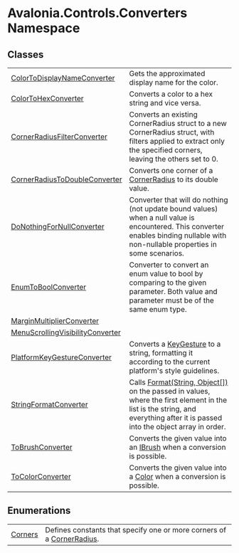 # Avalonia.Controls.Converters Namespace






## Classes
<table>
<tr>
<td><a href="T_Avalonia_Controls_Converters_ColorToDisplayNameConverter">ColorToDisplayNameConverter</a></td>
<td>Gets the approximated display name for the color.</td>
</tr>
<tr>
<td><a href="T_Avalonia_Controls_Converters_ColorToHexConverter">ColorToHexConverter</a></td>
<td>Converts a color to a hex string and vice versa.</td>
</tr>
<tr>
<td><a href="T_Avalonia_Controls_Converters_CornerRadiusFilterConverter">CornerRadiusFilterConverter</a></td>
<td>Converts an existing CornerRadius struct to a new CornerRadius struct, with filters applied to extract only the specified corners, leaving the others set to 0.</td>
</tr>
<tr>
<td><a href="T_Avalonia_Controls_Converters_CornerRadiusToDoubleConverter">CornerRadiusToDoubleConverter</a></td>
<td>Converts one corner of a <a href="T_Avalonia_CornerRadius">CornerRadius</a> to its double value.</td>
</tr>
<tr>
<td><a href="T_Avalonia_Controls_Converters_DoNothingForNullConverter">DoNothingForNullConverter</a></td>
<td>Converter that will do nothing (not update bound values) when a null value is encountered. This converter enables binding nullable with non-nullable properties in some scenarios.</td>
</tr>
<tr>
<td><a href="T_Avalonia_Controls_Converters_EnumToBoolConverter">EnumToBoolConverter</a></td>
<td>Converter to convert an enum value to bool by comparing to the given parameter. Both value and parameter must be of the same enum type.</td>
</tr>
<tr>
<td><a href="T_Avalonia_Controls_Converters_MarginMultiplierConverter">MarginMultiplierConverter</a></td>
<td> </td>
</tr>
<tr>
<td><a href="T_Avalonia_Controls_Converters_MenuScrollingVisibilityConverter">MenuScrollingVisibilityConverter</a></td>
<td> </td>
</tr>
<tr>
<td><a href="T_Avalonia_Controls_Converters_PlatformKeyGestureConverter">PlatformKeyGestureConverter</a></td>
<td>Converts a <a href="T_Avalonia_Input_KeyGesture">KeyGesture</a> to a string, formatting it according to the current platform's style guidelines.</td>
</tr>
<tr>
<td><a href="T_Avalonia_Controls_Converters_StringFormatConverter">StringFormatConverter</a></td>
<td>Calls <a href="https://learn.microsoft.com/dotnet/api/system.string.format#system-string-format(system-string-system-object())" target="_blank" rel="noopener noreferrer">Format(String, Object[])</a> on the passed in values, where the first element in the list is the string, and everything after it is passed into the object array in order.</td>
</tr>
<tr>
<td><a href="T_Avalonia_Controls_Converters_ToBrushConverter">ToBrushConverter</a></td>
<td>Converts the given value into an <a href="T_Avalonia_Media_IBrush">IBrush</a> when a conversion is possible.</td>
</tr>
<tr>
<td><a href="T_Avalonia_Controls_Converters_ToColorConverter">ToColorConverter</a></td>
<td>Converts the given value into a <a href="T_Avalonia_Media_Color">Color</a> when a conversion is possible.</td>
</tr>
</table>

## Enumerations
<table>
<tr>
<td><a href="T_Avalonia_Controls_Converters_Corners">Corners</a></td>
<td>Defines constants that specify one or more corners of a <a href="T_Avalonia_CornerRadius">CornerRadius</a>.</td>
</tr>
</table>

